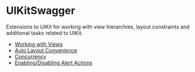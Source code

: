 UIKitSwagger
============

Extensions to UIKit for working with view hierarchies, layout constraints and additional tasks related to UIKit.

 - [Working with Views](Views.md)
 - [Auto Layout Convenience](AutoLayout.md)
 - [Concurrency](Concurrency.md)
 - [Enabling/Disabling Alert Actions](AlertAction.md)
